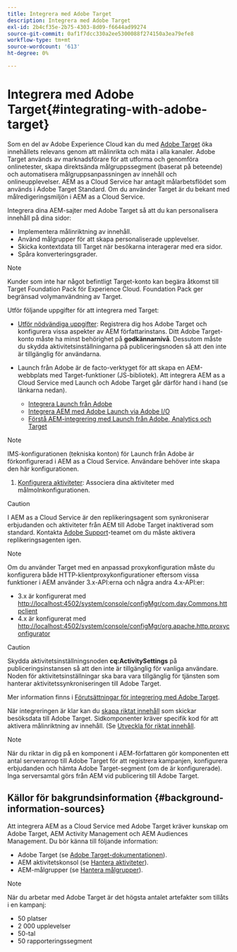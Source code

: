 ```yaml
---
title: Integrera med Adobe Target
description: Integrera med Adobe Target
exl-id: 2b4cf35e-2b75-4303-8d09-f6644ad99274
source-git-commit: 0af1f7dcc330a2ee5300088f274150a3ea79efe8
workflow-type: tm+mt
source-wordcount: '613'
ht-degree: 0%

---
```


# Integrera med Adobe Target{#integrating-with-adobe-target}

Som en del av Adobe Experience Cloud kan du med [Adobe Target](https://business.adobe.com/products/target/adobe-target.html) öka innehållets relevans genom att målinrikta och mäta i alla kanaler. Adobe Target används av marknadsförare för att utforma och genomföra onlinetester, skapa direktsända målgruppssegment (baserat på beteende) och automatisera målgruppsanpassningen av innehåll och onlineupplevelser. AEM as a Cloud Service har antagit målarbetsflödet som används i Adobe Target Standard. Om du använder Target är du bekant med målredigeringsmiljön i AEM as a Cloud Service.

Integrera dina AEM-sajter med Adobe Target så att du kan personalisera innehåll på dina sidor:

* Implementera målinriktning av innehåll.
* Använd målgrupper för att skapa personaliserade upplevelser.
* Skicka kontextdata till Target när besökarna interagerar med era sidor.
* Spåra konverteringsgrader.

>[!NOTE]
>
>Kunder som inte har något befintligt Target-konto kan begära åtkomst till Target Foundation Pack för Experience Cloud. Foundation Pack ger begränsad volymanvändning av Target.

Utför följande uppgifter för att integrera med Target:

* [Utför nödvändiga uppgifter](https://experienceleague.adobe.com/docs/experience-manager-65/administering/integration/target-requirements.html?lang=sv-SE): Registrera dig hos Adobe Target och konfigurera vissa aspekter av AEM författarinstans. Ditt Adobe Target-konto måste ha minst behörighet på **godkännarnivå**. Dessutom måste du skydda aktivitetsinställningarna på publiceringsnoden så att den inte är tillgänglig för användarna.

* Launch från Adobe är de facto-verktyget för att skapa en AEM-webbplats med Target-funktioner (JS-bibliotek). Att integrera AEM as a Cloud Service med Launch och Adobe Target går därför hand i hand (se länkarna nedan).

   * [Integrera Launch från Adobe](https://experienceleague.adobe.com/docs/experience-manager-learn/sites/integrations/experience-platform-data-collection-tags/overview.html?lang=sv-SE)
   * [Integrera AEM med Adobe Launch via Adobe I/O](https://experienceleague.adobe.com/docs/experience-manager-learn/sites/integrations/experience-platform-data-collection-tags/overview.html?lang=sv-SE)
   * [Förstå AEM-integrering med Launch från Adobe, Analytics och Target](https://experienceleague.adobe.com/docs/experience-manager-learn/sites/integrations/experience-platform-data-collection-tags/overview.html?lang=sv-SE)

>[!NOTE]
>
>IMS-konfigurationen (tekniska konton) för Launch från Adobe är förkonfigurerad i AEM as a Cloud Service. Användare behöver inte skapa den här konfigurationen.

1. [Konfigurera aktiviteter](https://experienceleague.adobe.com/docs/experience-manager-65/authoring/personalization/activitylib.html?lang=sv-SE): Associera dina aktiviteter med målmolnkonfigurationen.

>[!CAUTION]
>
>I AEM as a Cloud Service är den replikeringsagent som synkroniserar erbjudanden och aktiviteter från AEM till Adobe Target inaktiverad som standard. Kontakta [Adobe Support](https://experienceleague.adobe.com/sv?support-solution=General#support)-teamet om du måste aktivera replikeringsagenten igen.

>[!NOTE]
>
>Om du använder Target med en anpassad proxykonfiguration måste du konfigurera både HTTP-klientproxykonfigurationer eftersom vissa funktioner i AEM använder 3.x-API:erna och några andra 4.x-API:er:
>
>* 3.x är konfigurerat med [http://localhost:4502/system/console/configMgr/com.day.Commons.httpclient](http://localhost:4502/system/console/configMgr/com.day.commons.httpclient)
>* 4.x är konfigurerat med [http://localhost:4502/system/console/configMgr/org.apache.http.proxyconfigurator](http://localhost:4502/system/console/configMgr/org.apache.http.proxyconfigurator)
>

>[!CAUTION]
>
>Skydda aktivitetsinställningsnoden **cq:ActivitySettings** på publiceringsinstansen så att den inte är tillgänglig för vanliga användare. Noden för aktivitetsinställningar ska bara vara tillgänglig för tjänsten som hanterar aktivitetssynkroniseringen till Adobe Target.
>
>Mer information finns i [Förutsättningar för integrering med Adobe Target](https://experienceleague.adobe.com/docs/experience-manager-65/administering/integration/target-requirements.html?lang=sv-SE#securing-the-activity-settings-node).

När integreringen är klar kan du [skapa riktat innehåll](https://experienceleague.adobe.com/docs/experience-manager-65/authoring/personalization/content-targeting-touch.html?lang=sv-SE) som skickar besöksdata till Adobe Target. Sidkomponenter kräver specifik kod för att aktivera målinriktning av innehåll. (Se [Utveckla för riktat innehåll](https://experienceleague.adobe.com/docs/experience-manager-65/developing/personlization/target.html?lang=sv-SE).

>[!NOTE]
>
>När du riktar in dig på en komponent i AEM-författaren gör komponenten ett antal serveranrop till Adobe Target för att registrera kampanjen, konfigurera erbjudanden och hämta Adobe Target-segment (om de är konfigurerade). Inga serversamtal görs från AEM vid publicering till Adobe Target.

## Källor för bakgrundsinformation {#background-information-sources}

Att integrera AEM as a Cloud Service med Adobe Target kräver kunskap om Adobe Target, AEM Activity Management och AEM Audiences Management. Du bör känna till följande information:

* Adobe Target (se [Adobe Target-dokumentationen](https://experienceleague.adobe.com/docs/target/using/target-home.html?lang=sv-SE)).
* AEM aktivitetskonsol (se [Hantera aktiviteter](https://experienceleague.adobe.com/docs/experience-manager-65/authoring/personalization/activitylib.html?lang=sv-SE)).
* AEM-målgrupper (se [Hantera målgrupper](https://experienceleague.adobe.com/docs/experience-manager-65/authoring/personalization/managing-audiences.html?lang=sv-SE)).

>[!NOTE]
>
>När du arbetar med Adobe Target är det högsta antalet artefakter som tillåts i en kampanj:
>
>* 50 platser
>* 2 000 upplevelser
>* 50-tal
>* 50 rapporteringssegment
